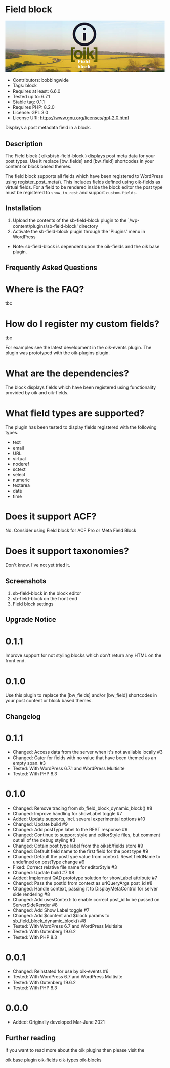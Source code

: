 # Field block 
![banner](assets/sb-field-block-banner-772x250.jpg)
* Contributors:      bobbingwide
* Tags:              block
* Requires at least: 6.6.0
* Tested up to:      6.7.1
* Stable tag:        0.1.1
* Requires PHP:      8.2.0
* License:           GPL 3.0
* License URI:       https://www.gnu.org/licenses/gpl-2.0.html

Displays a post metadata field in a block.

## Description 

The Field block ( oiksb/sb-field-block ) displays post meta data for your post types.
Use it replace [bw_fields] and [bw_field] shortcodes in your content or block based themes.

The field block supports all fields which have been registered to WordPress using register_post_meta().
This includes fields defined using oik-fields as virtual fields.
For a field to be rendered inside the block editor the post type must be registered to `show_in_rest` and support `custom-fields`.


## Installation 
1. Upload the contents of the sb-field-block plugin to the `/wp-content/plugins/sb-field-block' directory
1. Activate the sb-field-block plugin through the 'Plugins' menu in WordPress

* Note: sb-field-block is dependent upon the oik-fields and the oik base plugin.



## Frequently Asked Questions 

# Where is the FAQ? 

tbc

# How do I register my custom fields? 

tbc

For examples see the latest development in the oik-events plugin.
The plugin was prototyped with the oik-plugins plugin.

# What are the dependencies? 

The block displays fields which have been registered using functionality provided by oik and oik-fields.

# What field types are supported? 

The plugin has been tested to display fields registered with the following types.

- text
- email
- URL
- virtual
- noderef
- sctext
- select
- numeric
- textarea
- date
- time

# Does it support ACF? 

No. Consider using Field block for ACF Pro or Meta Field Block

# Does it support taxonomies? 

Don't know. I've not yet tried it.


## Screenshots 
1. sb-field-block in the block editor
2. sb-field-block on the front end
3. Field block settings

## Upgrade Notice 
# 0.1.1 
Improve support for not styling blocks which don't return any HTML on the front end.

# 0.1.0 
Use this plugin to replace the [bw_fields] and/or [bw_field] shortcodes in your post content or block based themes.

## Changelog 
# 0.1.1 
* Changed: Access data from the server when it's not available locally #3
* Changed: Cater for fields with no value that have been themed as an empty span. #3
* Tested: With WordPress 6.7.1 and WordPress Multisite
* Tested: With PHP 8.3

# 0.1.0 
* Changed: Remove tracing from sb_field_block_dynamic_block() #8
* Changed: Improve handling for showLabel toggle #7
* Added: Update supports, incl. several experimental options #10
* Changed: Update build #9
* Changed: Add postType label to the REST response #9
* Changed: Continue to support style and editorStyle files, but comment out all of the debug styling #3
* Changed: Obtain post type label from the oiksb/fields store #9
* Changed: Default field name to the first field for the post type #9
* Changed: Default the postType value from context. Reset fieldName to undefined on postType change #9
* Fixed: Correct relative file name for editorStyle #3
* Changed: Update build #7 #8
* Added: Implement QAD prototype solution for showLabel attribute #7
* Changed: Pass the postId from context as urlQueryArgs post_id #8
* Changed: Handle context, passing it to DisplayMetaControl for server side rendering #8
* Changed: Add usesContext: to enable correct post_id to be passed on ServerSideRender #8
* Changed: Add Show Label toggle #7
* Changed: Add $content and $block params to sb_field_block_dynamic_block() #8
* Tested: With WordPress 6.7 and WordPress Multisite
* Tested: With Gutenberg 19.6.2
* Tested: With PHP 8.3

# 0.0.1 
* Changed: Reinstated for use by oik-events #6
* Tested: With WordPress 6.7 and WordPress Multisite
* Tested: With Gutenberg 19.6.2
* Tested: With PHP 8.3

# 0.0.0 
* Added: Originally developed Mar-June 2021

## Further reading 
If you want to read more about the oik plugins then please visit the

[oik base plugin](https://www.oik-plugins.com/oik)
[oik-fields](https://www.oik-plugins.com/oik-plugins/oik-fields-custom-post-type-field-apis/)
[oik-types](https://www.oik-plugins.com/oik-plugins/oik-types/)
[oik-blocks](https://www.oik-plugins.com/oik-plugins/oik-blocks-wordpress-blocks-for-oik-shortcodes/)
